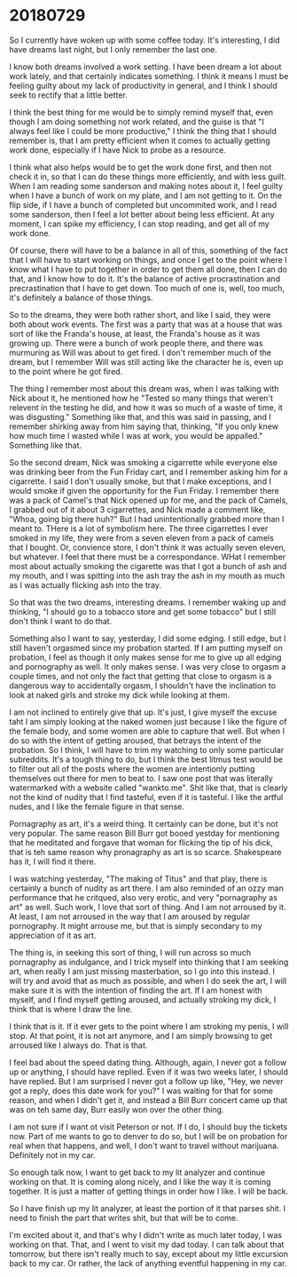 # 20180729
So I currently have woken up with some coffee today. It's interesting, I did
have dreams last night, but I only remember the last one.

I know both dreams involved a work setting. I have been dream a lot about work
lately, and that certainly indicates something. I think it means I must be
feeling guilty about my lack of productivity in general, and I think I should
seek to rectify that a little better.

I think the best thing for me would be to simply remind myself that, even
though I am doing something not work related, and the guise is that "I always
feel like I could be more productive," I think the thing that I should remember
is, that I am pretty efficient when it comes to actually getting work done,
especially if I have Nick to probe as a resource.

I think what also helps would be to get the work done first, and then not check
it in, so that I can do these things more efficiently, and with less guilt.
When I am reading some sanderson and making notes about it, I feel guilty when
I have a bunch of work on my plate, and I am not getting to it. On the flip
side, if I have a bunch of completed but uncommited work, and I read some
sanderson, then I feel a lot better about being less efficient. At any moment,
I can spike my efficiency, I can stop reading, and get all of my work done.

Of course, there will have to be a balance in all of this, something of the
fact that I will have to start working on things, and once I get to the point
where I know what I have to put together in order to get them all done, then I
can do that, and I know how to do it. It's the balance of active
procrastination and precrastination that I have to get down. Too much of one
is, well, too much, it's definitely a balance of those things.

So to the dreams, they were both rather short, and like I said, they were both
about work events. The first was a party that was at a house that was sort of
like the Franda's house, at least, the Franda's house as it was growing up.
There were a bunch of work people there, and there was murmuring as Will was
about to get fired. I don't remember much of the dream, but I remember Will was
still acting like the character he is, even up to the point where he got fired.

The thing I remember most about this dream was, when I was talking with Nick
about it, he mentioned how he "Tested so many things that weren't relevent in
the testing he did, and how it was so much of a waste of time, it was
disgusting." Something like that, and this was said in passing, and I remember
shirking away from him saying that, thinking, "If you only knew how much time I
wasted while I was at work, you would be appalled." Something like that.

So the second dream, Nick was smoking a cigarrette while everyone else was
drinking beer from the Fun Friday cart, and I remember asking him for a
cigarrette. I said I don't usually smoke, but that I make exceptions, and I
would smoke if given the opportunity for the Fun Friday. I remember there was a
pack of Camel's that Nick opened up for me, and the pack of Camels, I grabbed
out of it about 3 cigarrettes, and Nick made a comment like, "Whoa, going big
there huh?" But I had unintentionally grabbed more than I meant to. THere is a
lot of symbolism here. The three cigarrettes I ever smoked in my life, they
were from a seven eleven from a pack of camels that I bought. Or, convience
store, I don't think it was actually seven eleven, but whatever. I feel that
there must be a correspondance. WHat I remember most about actually smoking the
cigarette was that I got a bunch of ash and my mouth, and I was spitting into
the ash tray the ash in my mouth as much as I was actually flicking ash into
the tray.

So that was the two dreams, interesting dreams. I remember waking up and
thinking, "I should go to a tobacco store and get some tobacco" but I still
don't think I want to do that.

Something also I want to say, yesterday, I did some edging. I still edge, but I
still haven't orgasmed since my probation started. If I am putting myself on
probation, I feel as though it only makes sense for me to give up all edging
and pornography as well. It only makes sense. I was very close to orgasm a
couple times, and not only the fact that getting that close to orgasm is a
dangerous way to accidentally orgasm, I shouldn't have the inclination to look
at naked girls and stroke my dick while looking at them.

I am not inclined to entirely give that up. It's just, I give myself the excuse
taht I am simply looking at the naked women just because I like the figure of
the female body, and some women are able to capture that well. But when I do so
with the intent of getting aroused, that betrays the intent of the probation.
So I think, I will have to trim my watching to only some particular subreddits.
It's a tough thing to do, but I think the best litmus test would be to filter
out all of the posts where the women are intentionly putting themselves out
there for men to beat to. I saw one post that was literally watermarked with a
website called "wankto.me". Shit like that, that is clearly not the kind of
nudity that I find tasteful, even if it is tasteful. I like the artful nudes,
and I like the female figure in that sense.

Pornagraphy as art, it's a weird thing. It certainly can be done, but it's not
very popular. The same reason Bill Burr got booed yestday for mentioning that
he meditated and forgave that woman for flicking the tip of his dick, that is
teh same reason why pronagraphy as art is so scarce. Shakespeare has it, I will
find it there.

I was watching yesterday, "The making of Titus" and that play, there is
certainly a bunch of nudity as art there. I am also reminded of an ozzy man
performance that he critqued, also very erotic, and very "pornagraphy as art"
as well. Such work, I love that sort of thing. And I am not arroused by it. At
least, I am not arroused in the way that I am aroused by regular pornography.
It might arrouse me, but that is simply secondary to my appreciation of it as
art.

The thing is, in seeking this sort of thing, I will run across so much
pornagraphy as indulgance, and I trick myself into thinking that I am seeking
art, when really I am just missing masterbation, so I go into this instead. I
will try and avoid that as much as possible, and when I do seek the art, I will
make sure it is with the intention of finding the art. If I am honest with
myself, and I find myself getting aroused, and actually stroking my dick, I
think that is where I draw the line.

I think that is it. If it ever gets to the point where I am stroking my penis,
I will stop. At that point, it is not art anymore, and I am simply browsing to
get arroused like I always do. That is that.

I feel bad about the speed dating thing. Although, again, I never got a follow
up or anything, I should have replied. Even if it was two weeks later, I should
have replied. But I am surprised I never got a follow up like, "Hey, we never
got a reply, does this date work for you?" I was waiting for that for some
reason, and when I didn't get it, and instead a Bill Burr concert came up that
was on teh same day, Burr easily won over the other thing.

I am not sure if I want ot visit Peterson or not. If I do, I should buy the
tickets now. Part of me wants to go to denver to do so, but I will be on
probation for real when that happens, and well, I don't want to travel without
marijuana. Definitely not in my car.

So enough talk now, I want to get back to my lit analyzer and continue working
on that. It is coming along nicely, and I like the way it is coming together.
It is just a matter of getting things in order how I like. I will be back.

So I have finish up my lit analyzer, at least the portion of it that parses
shit. I need to finish the part that writes shit, but that will be to come.

I'm excited about it, and that's why I didn't write as much later today, I was
working on that. That, and I went to visit my dad today. I can talk about that
tomorrow, but there isn't really much to say, except about my little excursion
back to my car. Or rather, the lack of anything eventful happening in my car.

